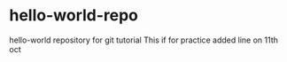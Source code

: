 # hello-world-repo
hello-world repository for git tutorial
This if for practice
added line on 11th oct
